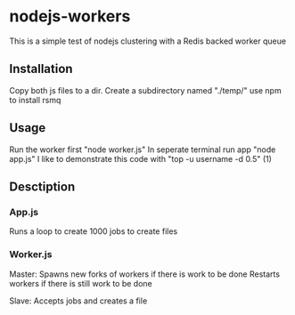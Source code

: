 # nodejs-workers
This is a simple test of nodejs clustering with a Redis backed worker queue

## Installation
Copy both js files to a dir.
Create a subdirectory named "./temp/"
use npm to install rsmq

## Usage
Run the worker first "node worker.js"
In seperate terminal run app "node app.js"
I like to demonstrate this code with "top -u username -d 0.5" (1)

## Desctiption
### App.js
Runs a loop to create 1000 jobs to create files

### Worker.js
Master:
Spawns new forks of workers if there is work to be done
Restarts workers if there is still work to be done

Slave:
Accepts jobs and creates a file
